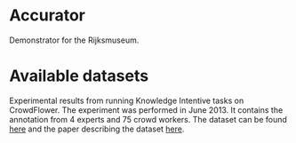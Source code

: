 Accurator
=========

Demonstrator for the Rijksmuseum.

Available datasets
====
Experimental results from running Knowledge Intentive tasks on CrowdFlower. The experiment was performed in June 2013. It contains the annotation from 4 experts and 75 crowd workers. The dataset can be found [here](https://github.com/joosterman/Accurator/raw/master/Paper%20-%20crowd%20vs%20experts%202%20page%20poster/Flower_experiment_outcomes.zip) and the paper describing the dataset [here](http://dl.acm.org/citation.cfm?id=2576960).
